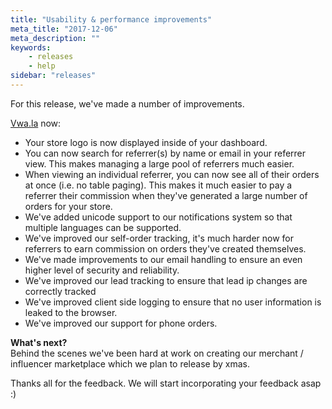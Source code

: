 ```yaml
---
title: "Usability & performance improvements"
meta_title: "2017-12-06"
meta_description: ""
keywords:
    - releases
    - help
sidebar: "releases"
---
```


For this release, we've made a number of improvements.

[Vwa.la](http://Vwa.la) now:

*   Your store logo is now displayed inside of your dashboard.
*   You can now search for referrer(s) by name or email in your referrer view. This makes managing a large pool of referrers much easier.
*   When viewing an individual referrer, you can now see all of their orders at once (i.e. no table paging). This makes it much easier to pay a referrer their commission when they've generated a large number of orders for your store.
*   We've added unicode support to our notifications system so that multiple languages can be supported.
*   We've improved our self-order tracking, it's much harder now for referrers to earn commission on orders they've created themselves.
*   We've made improvements to our email handling to ensure an even higher level of security and reliability.
*   We've improved our lead tracking to ensure that lead ip changes are correctly tracked
*   We've improved client side logging to ensure that no user information is leaked to the browser.
*   We've improved our support for phone orders.

**What's next?**  
Behind the scenes we've been hard at work on creating our merchant / influencer marketplace which we plan to release by xmas.

Thanks all for the feedback. We will start incorporating your feedback asap :)